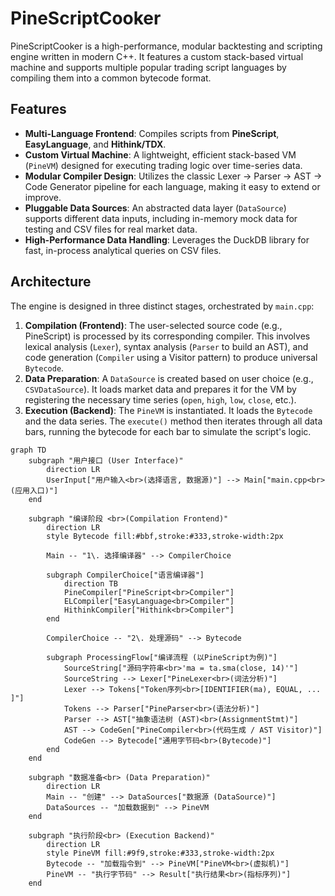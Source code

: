 # PineScriptCooker

PineScriptCooker is a high-performance, modular backtesting and scripting engine written in modern C++. It features a custom stack-based virtual machine and supports multiple popular trading script languages by compiling them into a common bytecode format.

## Features

-   **Multi-Language Frontend**: Compiles scripts from **PineScript**, **EasyLanguage**, and **Hithink/TDX**.
-   **Custom Virtual Machine**: A lightweight, efficient stack-based VM (`PineVM`) designed for executing trading logic over time-series data.
-   **Modular Compiler Design**: Utilizes the classic Lexer -> Parser -> AST -> Code Generator pipeline for each language, making it easy to extend or improve.
-   **Pluggable Data Sources**: An abstracted data layer (`DataSource`) supports different data inputs, including in-memory mock data for testing and CSV files for real market data.
-   **High-Performance Data Handling**: Leverages the DuckDB library for fast, in-process analytical queries on CSV files.

## Architecture

The engine is designed in three distinct stages, orchestrated by `main.cpp`:

1.  **Compilation (Frontend)**: The user-selected source code (e.g., PineScript) is processed by its corresponding compiler. This involves lexical analysis (`Lexer`), syntax analysis (`Parser` to build an AST), and code generation (`Compiler` using a Visitor pattern) to produce universal `Bytecode`.
2.  **Data Preparation**: A `DataSource` is created based on user choice (e.g., `CSVDataSource`). It loads market data and prepares it for the VM by registering the necessary time series (`open`, `high`, `low`, `close`, etc.).
3.  **Execution (Backend)**: The `PineVM` is instantiated. It loads the `Bytecode` and the data series. The `execute()` method then iterates through all data bars, running the bytecode for each bar to simulate the script's logic.


```mermaid
graph TD
    subgraph "用户接口 (User Interface)"
        direction LR
        UserInput["用户输入<br>(选择语言, 数据源)"] --> Main["main.cpp<br>(应用入口)"]
    end

    subgraph "编译阶段 <br>(Compilation Frontend)"
        direction LR
        style Bytecode fill:#bbf,stroke:#333,stroke-width:2px
        
        Main -- "1\. 选择编译器" --> CompilerChoice
        
        subgraph CompilerChoice["语言编译器"]
            direction TB
            PineCompiler["PineScript<br>Compiler"]
            ELCompiler["EasyLanguage<br>Compiler"]
            HithinkCompiler["Hithink<br>Compiler"]
        end

        CompilerChoice -- "2\. 处理源码" --> Bytecode
        
        subgraph ProcessingFlow["编译流程 (以PineScript为例)"]
            SourceString["源码字符串<br>'ma = ta.sma(close, 14)'"]
            SourceString --> Lexer["PineLexer<br>(词法分析)"]
            Lexer --> Tokens["Token序列<br>[IDENTIFIER(ma), EQUAL, ... ]"]
            Tokens --> Parser["PineParser<br>(语法分析)"]
            Parser --> AST["抽象语法树 (AST)<br>(AssignmentStmt)"]
            AST --> CodeGen["PineCompiler<br>(代码生成 / AST Visitor)"]
            CodeGen --> Bytecode["通用字节码<br>(Bytecode)"]
        end
    end

    subgraph "数据准备<br> (Data Preparation)"
        direction LR
        Main -- "创建" --> DataSources["数据源 (DataSource)"]
        DataSources -- "加载数据到" --> PineVM
    end

    subgraph "执行阶段<br> (Execution Backend)"
        direction LR
        style PineVM fill:#9f9,stroke:#333,stroke-width:2px
        Bytecode -- "加载指令到" --> PineVM["PineVM<br>(虚拟机)"]
        PineVM -- "执行字节码" --> Result["执行结果<br>(指标序列)"]
    end

